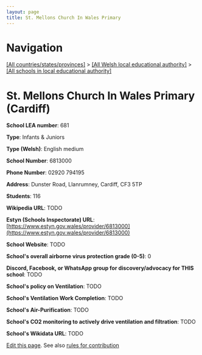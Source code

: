 ```yaml
---
layout: page
title: St. Mellons Church In Wales Primary
---
```

# Navigation

[[All countries/states/provinces]](../../..) > [[All Welsh local educational authority]](../..) > [[All schools in local educational authority]](..)

# St. Mellons Church In Wales Primary (Cardiff)

**School LEA number**: 681

**Type**: Infants & Juniors

**Type (Welsh)**: English medium

**School Number**: 6813000

**Phone Number**: 02920 794195

**Address**: Dunster Road, Llanrumney, Cardiff, CF3 5TP

**Students**: 116

**Wikipedia URL**: TODO

**Estyn (Schools Inspectorate) URL**: [https://www.estyn.gov.wales/provider/6813000](https://www.estyn.gov.wales/provider/6813000)

**School Website**: TODO

**School's overall airborne virus protection grade (0-5)**: 0

**Discord, Facebook, or WhatsApp group for discovery/advocacy for THIS school**: TODO

**School's policy on Ventilation**: TODO

**School's Ventilation Work Completion**: TODO

**School's Air-Purification**: TODO

**School's CO2 monitoring to actively drive ventilation and filtration**: TODO

**School's Wikidata URL**: TODO




[Edit this page](https://github.com/VentilationProject/Wales/edit/prif/./Cardiff/St._Mellons_Church_In_Wales_Primary.md). See also [rules for contribution](../../../contribution-rules/)